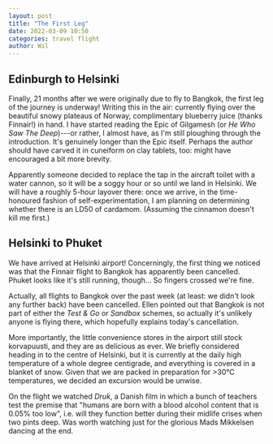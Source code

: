 ```yaml
---
layout: post
title: "The First Leg"
date: 2022-03-09 10:50
categories: travel flight
author: Wil
---
```


## Edinburgh to Helsinki

Finally, 21 months after we were originally due to fly to Bangkok, the first leg of the journey is underway! Writing this in the air: currently flying over the beautiful snowy plateaus of Norway, complimentary blueberry juice (thanks Finnair!) in hand. I have started reading the Epic of Gilgamesh (or *He Who Saw The Deep*)---or rather, I almost have, as I'm still ploughing through the introduction. It's genuinely longer than the Epic itself. Perhaps the author should have carved it in cuneiform on clay tablets, too: might have encouraged a bit more brevity.

Apparently someone decided to replace the tap in the aircraft toilet with a water cannon, so it will be a soggy hour or so until we land in Helsinki. We will have a roughly 5-hour layover there: once we arrive, in the time-honoured fashion of self-experimentation, I am planning on determining whether there is an LD50 of cardamom. (Assuming the cinnamon doesn't kill me first.)

## Helsinki to Phuket

We have arrived at Helsinki airport! Concerningly, the first thing we noticed was that the Finnair flight to Bangkok has apparently been cancelled. Phuket looks like it's still running, though... So fingers crossed we're fine.

Actually, all flights to Bangkok over the past week (at least: we didn't look any further back) have been cancelled. Ellen pointed out that Bangkok is not part of either the *Test & Go* or *Sandbox* schemes, so actually it's unlikely anyone is flying there, which hopefully explains today's cancellation.

More importantly, the little convenience stores in the airport still stock korvapuusti, and they are as delicious as ever. We briefly considered heading in to the centre of Helsinki, but it is currently at the daily high temperature of a whole degree centigrade, and everything is covered in a blanket of snow. Given that we are packed in preparation for >30°C temperatures, we decided an excursion would be unwise.

On the flight we watched *Druk*, a Danish film in which a bunch of teachers test the premise that "humans are born with a blood alcohol content that is 0.05% too low", i.e. will they function better during their midlife crises when two pints deep. Was worth watching just for the glorious Mads Mikkelsen dancing at the end.